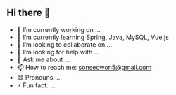 ## Hi there 👋

- 🔭 I’m currently working on ...
- 🌱 I’m currently learning Spring, Java, MySQL, Vue.js
- 👯 I’m looking to collaborate on ...
- 🤔 I’m looking for help with ...
- 💬 Ask me about ...
- 📫 How to reach me: sonseowon5@gmail.com
- 😄 Pronouns: ...
- ⚡ Fun fact: ...

<!--![Anurag's GitHub stats](https://github-readme-stats.vercel.app/api?username=seowonn&show_icons=true&theme=merko)-->
